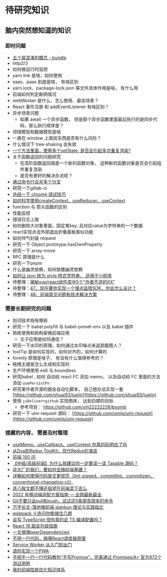 # 待研究知识

## 脑内突然想知道的知识

### 即时问题
- [五个易混淆的概念 - bundle](/books/专题知识库/10、深入webpack工程化/06、其他/02、五个易混淆的概念/02、五个易混淆的概念.md)
- http2/3
- 如何做运行时监控
- yarn link 是啥，如何使用
- saas、paas 到底是啥， 有啥区别
- yarn.lock、package-lock.json 等文件具体作用是啥， 有什么用
- 前端如何判定断网情况
- webWorker 是什么、怎么使用、最佳场景？
- React 事件注册 和 addEventListener 有啥区别？
- 异步场景问题
  - 如果 await 一个异步函数， 但是那个异步函数里面最后执行的是同步代码，那么执行顺序是？
- 领域模型和数据模型是啥
- 一直在 window 上面挂东西是否有什么风险？
- 什么情况下 tree-shaking 会失效
- [一个方法里面，使用多个setState, 是否会引起多次重复渲染?](/books/专题知识库/01、react专题/04、其他/11、一个重复渲染的问题研究/readme.md)
- 关于函数返回的问题研究
  - 在高阶函数返回值是一个新的函数对象， 这种新的函数对象是否会引起组件重复渲染
  - 是否有更好的解决办法呢？
- [通过命令行合并多个分支](/books/专题知识库/13、Linux相关知识点/其他/06、通过命令行合并多个分支/merge.sh)
- 研究一下gitlab-ci
- [总结一下 chrome 调试技巧](/books/知识库/01、前端技术知识/02、Chrome调试技巧/readme.md)
- [如何科学使用createContext、useReducer、useContext](/books/专题知识库/01、react专题/04、其他/10、如何科学使用createContext、useReducer、useContext/readme.md)
- function 与 箭头函数的区别
- 性能监控
- 错误日志上报
- 如何删除大对象里面，固定某key, 且对应value为字符串的一个数据
- react实现点击外部退出折叠面板类似功能
- 如何帅气封装 request
- 研究一下 Object.prototype.hasOwnProperty
- 研究一下 array-move
- RPC 原理是什么
- 研究一下pnpm
- 什么是幽灵依赖，如何放置幽灵依赖
- [如何让 json 转为 style 样式字符串， 适用于小程序](/books/知识库/01、前端技术知识/25、thumbStyle/README.md)
- 待整理：[揭秘vue/react组件库中5个"作者不造的XX"](https://juejin.im/post/5d89cd156fb9a06acb3ee19e)
- 待整理：[47、现在要你实现一个埋点监控SDK，你会怎么设计？](https://juejin.cn/post/7085679511290773534)
- 待整理：[48、前端常见问题和技术解决方案](https://juejin.cn/post/7088144745788080142)



### 需要长期研究的问题
- 划词技术栈有哪些
- 研究一下 babel polyfill 与 babel-preset-env 以及 babel 插件
- 熟练使用和和构架微前端应用
  - 主子应用是如何通信？
- 研究一下水印的原理，如何通过水印噪点来追踪截图人？
- toolTip 是如何实现的，如何对齐的，如何计算的
- formily 原理是啥子， 有没有什么值得参考的？
- 拖拽主键是怎么生成和实现的
- 生产环境使用 es6 与 boundless
- 研究babel , 如何 自动给 react FC 添加 memo， 以及自动给 FC 里面的方法添加 `usePersistFn`
- 研究某作者开源的掘金自动化脚本， 自己想办法实现一套[https://github.com/shuai93/juejin](https://github.com/shuai93/juejin)
- 使用 `jsDeliver+github` 实现图床， 达到白嫖的目标
  - 参考项目： https://github.com/xjh22222228/boomb
- 研究一下 umi-request 源码： [https://github.com/umijs/umi-request](https://github.com/umijs/umi-request)


### 搜藏的内容， 需要及时整理
- [useMemo、useCallback、useContext 你真的玩明白了吗](https://juejin.cn/post/7146107198215553055)
- [从Dva到Redux ToolKit，现代Redux的演进](https://juejin.cn/post/7114120958637506591)
- [前端 100 问](https://juejin.cn/post/6844903885488783374)
- [【中级/高级前端】为什么我建议你一定要读一读 Tapable 源码？](https://juejin.cn/post/7164175171358556173)
- [非大厂的我们，要如何去搞前端基建？](https://juejin.cn/post/7144881028661723167)
- [详解如何使得代码提交更规范（lint-staged、commitlint、commitizen、conventional-changelog-cli）](https://juejin.cn/post/6976891381914533918)
- [连八股文都不懂还指望在前端混下去么](https://juejin.cn/post/7016593221815910408)
- [2022 年移动端适配方案指南 — 全网最新最全](https://juejin.cn/post/7046169975706353701)
- [Git不要只会pull和push，试试这5条提高效率的命令](https://juejin.cn/post/7071780876501123085)
- [万字长文-落地微前端 qiankun 理论与实践指北](https://juejin.cn/post/7069566144750813197)
- [webpack 十连问你能接住几题](https://juejin.cn/post/7002839760792190989)
- [会写 TypeScript 但你真的会 TS 编译配置吗？](https://juejin.cn/post/7039583726375796749)
- [React 18 超全升级指南](https://juejin.cn/post/7078511027091931167)
- [一文搞懂peerDependencies](https://juejin.cn/post/6844904134248759309)
- [不用一行代码，搞懂React调度器原理](https://juejin.cn/post/7046217872833511454)
- [Service Worker 从入门到出门](https://juejin.cn/post/6844903887296528398)
- [请你实现一个PWA](https://juejin.cn/post/6844904052166230030)
- [手把手一行一行代码教你“手写Promise“，完美通过 Promises/A+ 官方872个测试用例](https://juejin.cn/post/7043758954496655397)
- [我的前端性能优化知识体系](https://juejin.cn/post/7063754993072865287)
